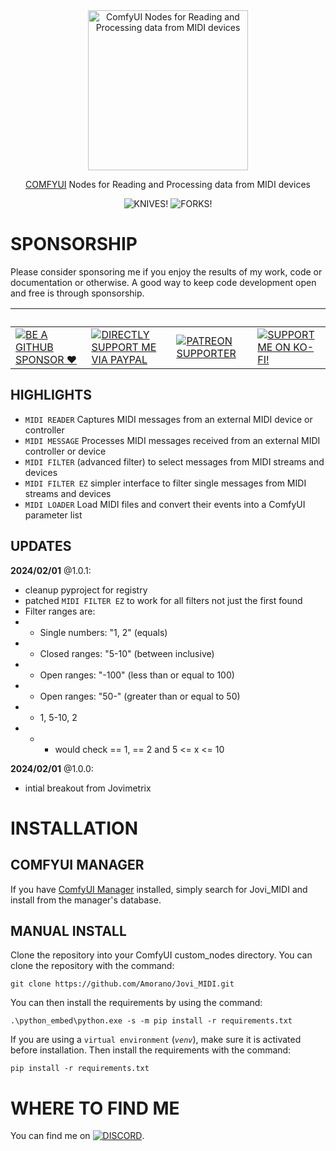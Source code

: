 <div align="center">

<picture>
  <source srcset="https://github.com/Amorano/Jovi_MIDI/blob/master/res/Jovi_MIDI.png">
  <img alt="ComfyUI Nodes for Reading and Processing data from MIDI devices" width="256" height="256">
</picture>

</div>

<div align="center">

<a href="https://github.com/comfyanonymous/ComfyUI">COMFYUI</a> Nodes for Reading and Processing data from MIDI devices

</div>

<div align="center">

![KNIVES!](https://badgen.net/github/open-issues/Amorano/Jovi_MIDI)
![FORKS!](https://badgen.net/github/forks/Amorano/Jovi_MIDI)

</div>

<!---------------------------------------------------------------------------->

# SPONSORSHIP

Please consider sponsoring me if you enjoy the results of my work, code or documentation or otherwise. A good way to keep code development open and free is through sponsorship.

<div align="center">

&nbsp;|&nbsp;|&nbsp;|&nbsp;
-|-|-|-
[![BE A GITHUB SPONSOR ❤️](https://img.shields.io/badge/sponsor-30363D?style=for-the-badge&logo=GitHub-Sponsors&logoColor=#EA4AAA)](https://github.com/sponsors/Amorano) | [![DIRECTLY SUPPORT ME VIA PAYPAL](https://img.shields.io/badge/PayPal-00457C?style=for-the-badge&logo=paypal&logoColor=white)](https://www.paypal.com/paypalme/onarom) | [![PATREON SUPPORTER](https://img.shields.io/badge/Patreon-F96854?style=for-the-badge&logo=patreon&logoColor=white)](https://www.patreon.com/joviex) | [![SUPPORT ME ON KO-FI!](https://ko-fi.com/img/githubbutton_sm.svg)](https://ko-fi.com/alexandermorano)
</div>

## HIGHLIGHTS

* `MIDI READER` Captures MIDI messages from an external MIDI device or controller
* `MIDI MESSAGE` Processes MIDI messages received from an external MIDI controller or device
* `MIDI FILTER` (advanced filter) to select messages from MIDI streams and devices
* `MIDI FILTER EZ` simpler interface to filter single messages from MIDI streams and devices
* `MIDI LOADER` Load MIDI files and convert their events into a ComfyUI parameter list

## UPDATES

**2024/02/01** @1.0.1:
* cleanup pyproject for registry
* patched `MIDI FILTER EZ` to work for all filters not just the first found
* Filter ranges are:
* * Single numbers: "1, 2" (equals)
* * Closed ranges: "5-10" (between inclusive)
* * Open ranges: "-100" (less than or equal to 100)
* * Open ranges: "50-" (greater than or equal to 50)
* * 1, 5-10, 2
* * * would check == 1, == 2 and 5 <= x <= 10

**2024/02/01** @1.0.0:
* intial breakout from Jovimetrix

# INSTALLATION

## COMFYUI MANAGER

If you have [ComfyUI Manager](https://github.com/ltdrdata/ComfyUI-Manager) installed, simply search for Jovi_MIDI and install from the manager's database.

## MANUAL INSTALL
Clone the repository into your ComfyUI custom_nodes directory. You can clone the repository with the command:
```
git clone https://github.com/Amorano/Jovi_MIDI.git
```
You can then install the requirements by using the command:
```
.\python_embed\python.exe -s -m pip install -r requirements.txt
```
If you are using a <code>virtual environment</code> (<code><i>venv</i></code>), make sure it is activated before installation. Then install the requirements with the command:
```
pip install -r requirements.txt
```
# WHERE TO FIND ME

You can find me on [![DISCORD](https://dcbadge.vercel.app/api/server/62TJaZ3Z5r?style=flat-square)](https://discord.gg/62TJaZ3Z5r).
